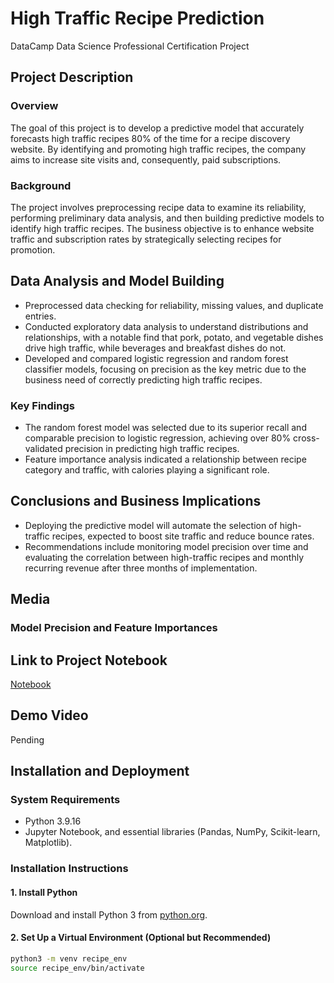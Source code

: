 # High Traffic Recipe Prediction
DataCamp Data Science Professional Certification Project

## Project Description
### Overview
The goal of this project is to develop a predictive model that accurately forecasts high traffic recipes 80% of the time for a recipe discovery website. By identifying and promoting high traffic recipes, the company aims to increase site visits and, consequently, paid subscriptions.

### Background
The project involves preprocessing recipe data to examine its reliability, performing preliminary data analysis, and then building predictive models to identify high traffic recipes. The business objective is to enhance website traffic and subscription rates by strategically selecting recipes for promotion.

## Data Analysis and Model Building
- Preprocessed data checking for reliability, missing values, and duplicate entries.
- Conducted exploratory data analysis to understand distributions and relationships, with a notable find that pork, potato, and vegetable dishes drive high traffic, while beverages and breakfast dishes do not.
- Developed and compared logistic regression and random forest classifier models, focusing on precision as the key metric due to the business need of correctly predicting high traffic recipes.

### Key Findings
- The random forest model was selected due to its superior recall and comparable precision to logistic regression, achieving over 80% cross-validated precision in predicting high traffic recipes.
- Feature importance analysis indicated a relationship between recipe category and traffic, with calories playing a significant role.

## Conclusions and Business Implications
- Deploying the predictive model will automate the selection of high-traffic recipes, expected to boost site traffic and reduce bounce rates.
- Recommendations include monitoring model precision over time and evaluating the correlation between high-traffic recipes and monthly recurring revenue after three months of implementation.

## Media
### Model Precision and Feature Importances


## Link to Project Notebook
[Notebook](https://github.com/yourusername/Recipe-Prediction/blob/main/Recipe-Traffic-Prediction-Final.ipynb)

## Demo Video
Pending

## Installation and Deployment
### System Requirements
- Python 3.9.16
- Jupyter Notebook, and essential libraries (Pandas, NumPy, Scikit-learn, Matplotlib).

### Installation Instructions
#### 1. Install Python
Download and install Python 3 from [python.org](https://www.python.org/downloads/).

#### 2. Set Up a Virtual Environment (Optional but Recommended)
```bash
python3 -m venv recipe_env
source recipe_env/bin/activate
